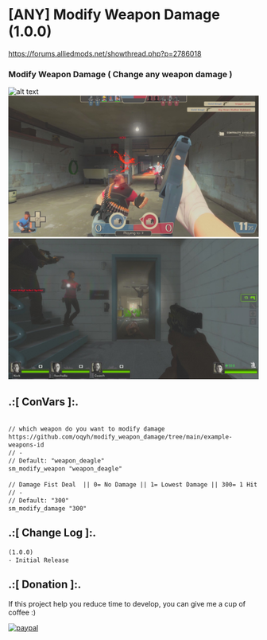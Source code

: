 # [ANY] Modify Weapon Damage (1.0.0)
https://forums.alliedmods.net/showthread.php?p=2786018

### Modify Weapon Damage ( Change any weapon damage )

![alt text](https://github.com/oqyh/modify_weapons_damage/blob/main/img/Damage.jpg?raw=true)
![alt text](https://github.com/oqyh/modify_weapon_damage/blob/main/img/screen2.jpg?raw=true)
![alt text](https://github.com/oqyh/modify_weapon_damage/blob/main/img/screenshop.jpg?raw=true)


## .:[ ConVars ]:.
```
  
// which weapon do you want to modify damage https://github.com/oqyh/modify_weapon_damage/tree/main/example-weapons-id
// -
// Default: "weapon_deagle"
sm_modify_weapon "weapon_deagle"

// Damage Fist Deal  || 0= No Damage || 1= Lowest Damage || 300= 1 Hit
// -
// Default: "300"
sm_modify_damage "300"
```


## .:[ Change Log ]:.
```
(1.0.0)
- Initial Release
```

## .:[ Donation ]:.

If this project help you reduce time to develop, you can give me a cup of coffee :)

[![paypal](https://www.paypalobjects.com/en_US/i/btn/btn_donateCC_LG.gif)](https://paypal.me/oQYh)
